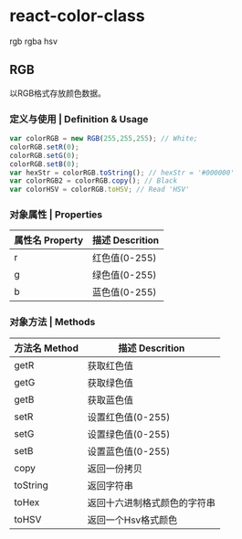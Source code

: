 # react-color-class
rgb rgba hsv
## RGB
以RGB格式存放颜色数据。

### 定义与使用 | Definition & Usage
```js
var colorRGB = new RGB(255,255,255); // White;
colorRGB.setR(0);
colorRGB.setG(0);
colorRGB.setB(0);
var hexStr = colorRGB.toString(); // hexStr = '#000000'
var colorRGB2 = colorRGB.copy(); // Black
var colorHSV = colorRGB.toHSV; // Read 'HSV' 
```
### 对象属性 | Properties

| 属性名 Property | 描述 Descrition|
| --------| -----|
| r| 红色值(0-255)|
| g| 绿色值(0-255)|
| b| 蓝色值(0-255)|

### 对象方法 | Methods

| 方法名 Method | 描述 Descrition|
| --------| -----|
| getR| 获取红色值 |
| getG| 获取绿色值 |
| getB| 获取蓝色值 |
| setR| 设置红色值(0-255) |
| setG| 设置绿色值(0-255) |
| setB| 设置蓝色值(0-255) |
| copy| 返回一份拷贝|
| toString| 返回字符串|
| toHex| 返回十六进制格式颜色的字符串|
| toHSV| 返回一个Hsv格式颜色|
